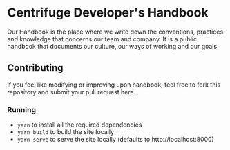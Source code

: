 # Centrifuge Developer's Handbook

Our Handbook is the place where we write down the conventions, practices and knowledge that concerns our team and company. It is a public handbook that documents our culture, our ways of working and our goals.

## Contributing

If you feel like modifying or improving upon handbook, feel free to fork this repository and submit your pull request here.

### Running

- `yarn` to install all the required dependencies
- `yarn build` to build the site locally
- `yarn serve` to serve the site locally (defaults to http://localhost:8000)


